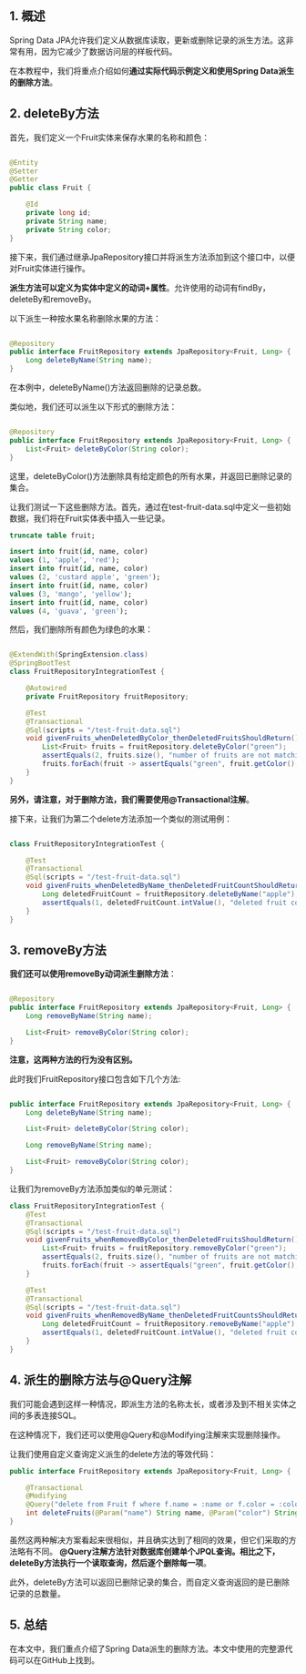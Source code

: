 ## 1. 概述

Spring Data JPA允许我们定义从数据库读取，更新或删除记录的派生方法。这非常有用，因为它减少了数据访问层的样板代码。

在本教程中，我们将重点介绍如何**通过实际代码示例定义和使用Spring Data派生的删除方法**。

## 2. deleteBy方法

首先，我们定义一个Fruit实体来保存水果的名称和颜色：

```java

@Entity
@Setter
@Getter
public class Fruit {

    @Id
    private long id;
    private String name;
    private String color;
}
```

接下来，我们通过继承JpaRepository接口并将派生方法添加到这个接口中，以便对Fruit实体进行操作。

**派生方法可以定义为实体中定义的动词+属性**。允许使用的动词有findBy，deleteBy和removeBy。

以下派生一种按水果名称删除水果的方法：

```java

@Repository
public interface FruitRepository extends JpaRepository<Fruit, Long> {
    Long deleteByName(String name);
}
```

在本例中，deleteByName()方法返回删除的记录总数。

类似地，我们还可以派生以下形式的删除方法：

```java

@Repository
public interface FruitRepository extends JpaRepository<Fruit, Long> {
    List<Fruit> deleteByColor(String color);
}
```

这里，deleteByColor()方法删除具有给定颜色的所有水果，并返回已删除记录的集合。

让我们测试一下这些删除方法。首先，通过在test-fruit-data.sql中定义一些初始数据，我们将在Fruit实体表中插入一些记录。

```sql
truncate table fruit;

insert into fruit(id, name, color)
values (1, 'apple', 'red');
insert into fruit(id, name, color)
values (2, 'custard apple', 'green');
insert into fruit(id, name, color)
values (3, 'mango', 'yellow');
insert into fruit(id, name, color)
values (4, 'guava', 'green');
```

然后，我们删除所有颜色为绿色的水果：

```java

@ExtendWith(SpringExtension.class)
@SpringBootTest
class FruitRepositoryIntegrationTest {

    @Autowired
    private FruitRepository fruitRepository;

    @Test
    @Transactional
    @Sql(scripts = "/test-fruit-data.sql")
    void givenFruits_whenDeletedByColor_thenDeletedFruitsShouldReturn() {
        List<Fruit> fruits = fruitRepository.deleteByColor("green");
        assertEquals(2, fruits.size(), "number of fruits are not matching");
        fruits.forEach(fruit -> assertEquals("green", fruit.getColor(), "It's not a green fruit"));
    }
}
```

**另外，请注意，对于删除方法，我们需要使用@Transactional注解**。

接下来，让我们为第二个delete方法添加一个类似的测试用例：

```java

class FruitRepositoryIntegrationTest {

    @Test
    @Transactional
    @Sql(scripts = "/test-fruit-data.sql")
    void givenFruits_whenDeletedByName_thenDeletedFruitCountShouldReturn() {
        Long deletedFruitCount = fruitRepository.deleteByName("apple");
        assertEquals(1, deletedFruitCount.intValue(), "deleted fruit count is not matching");
    }
}
```

## 3. removeBy方法

**我们还可以使用removeBy动词派生删除方法**：

```java

@Repository
public interface FruitRepository extends JpaRepository<Fruit, Long> {
    Long removeByName(String name);

    List<Fruit> removeByColor(String color);
}
```

**注意，这两种方法的行为没有区别。**

此时我们FruitRepository接口包含如下几个方法:

```java

public interface FruitRepository extends JpaRepository<Fruit, Long> {
    Long deleteByName(String name);

    List<Fruit> deleteByColor(String color);

    Long removeByName(String name);

    List<Fruit> removeByColor(String color);
}
```

让我们为removeBy方法添加类似的单元测试：

```java
class FruitRepositoryIntegrationTest {
    @Test
    @Transactional
    @Sql(scripts = "/test-fruit-data.sql")
    void givenFruits_whenRemovedByColor_thenDeletedFruitsShouldReturn() {
        List<Fruit> fruits = fruitRepository.removeByColor("green");
        assertEquals(2, fruits.size(), "number of fruits are not matching");
        fruits.forEach(fruit -> assertEquals("green", fruit.getColor(), "It's not a green fruit"));
    }

    @Test
    @Transactional
    @Sql(scripts = "/test-fruit-data.sql")
    void givenFruits_whenRemovedByName_thenDeletedFruitCountsShouldReturn() {
        Long deletedFruitCount = fruitRepository.removeByName("apple");
        assertEquals(1, deletedFruitCount.intValue(), "deleted fruit count is not matching");
    }
}
```

## 4. 派生的删除方法与@Query注解

我们可能会遇到这样一种情况，即派生方法的名称太长，或者涉及到不相关实体之间的多表连接SQL。

在这种情况下，我们还可以使用@Query和@Modifying注解来实现删除操作。

让我们使用自定义查询定义派生的delete方法的等效代码：

```java
public interface FruitRepository extends JpaRepository<Fruit, Long> {

    @Transactional
    @Modifying
    @Query("delete from Fruit f where f.name = :name or f.color = :color")
    int deleteFruits(@Param("name") String name, @Param("color") String color);
}
```

虽然这两种解决方案看起来很相似，并且确实达到了相同的效果，但它们采取的方法略有不同。
**@Query注解方法针对数据库创建单个JPQL查询。相比之下，deleteBy方法执行一个读取查询，然后逐个删除每一项**。

此外，deleteBy方法可以返回已删除记录的集合，而自定义查询返回的是已删除记录的总数量。

## 5. 总结

在本文中，我们重点介绍了Spring Data派生的删除方法。本文中使用的完整源代码可以在GitHub上找到。